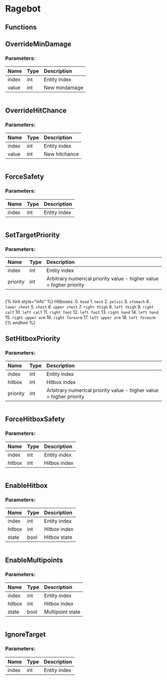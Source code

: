 # Ragebot

## Functions

## OverrideMinDamage

### Parameters:

| Name | Type | Description |
| :--- | :--- | :--- |
| index | int | Entity index |
| value | int | New mindamage |

```lua

```

## OverrideHitChance

### Parameters:

| Name | Type | Description |
| :--- | :--- | :--- |
| index | int | Entity index |
| value | int | New hitchance |

```lua

```

## ForceSafety

### Parameters:

| Name | Type | Description |
| :--- | :--- | :--- |
| index | int | Entity index |

```lua

```

## SetTargetPriority

### Parameters:

| Name | Type | Description |
| :--- | :--- | :--- |
| index | int | Entity index |
| priority | int | Arbitrary numerical priority value - higher value = higher priority |

```lua

```

{% hint style="info" %}
Hitboxes: 0. `head` 1. `neck` 2. `pelvis` 3. `stomach` 4. `lower chest` 5. `chest` 6. `upper chest` 7. `right thigh` 8. `left thigh` 9. `right calf` 10. `left calf` 11. `right foot` 12. `left foot` 13. `right hand` 14. `left hand` 15. `right upper arm` 16. `right forearm` 17. `left upper arm` 18. `left forearm`
{% endhint %}

## SetHitboxPriority

### Parameters:

| Name | Type | Description |
| :--- | :--- | :--- |
| index | int | Entity index |
| hitbox | int | Hitbox index |
| priority | int | Arbitrary numerical priority value - higher value = higher priority |

```lua

```

## ForceHitboxSafety

### Parameters:

| Name | Type | Description |
| :--- | :--- | :--- |
| index | int | Entity index |
| hitbox | int | Hitbox index |

```lua

```

## EnableHitbox

### Parameters:

| Name | Type | Description |
| :--- | :--- | :--- |
| index | int | Entity index |
| hitbox | int | Hitbox index |
| state | bool | Hitbox state |

```lua

```

## EnableMultipoints

### Parameters:

| Name | Type | Description |
| :--- | :--- | :--- |
| index | int | Entity index |
| hitbox | int | Hitbox index |
| state | bool | Multipoint state |

```lua

```

## IgnoreTarget

### Parameters:

| Name | Type | Description |
| :--- | :--- | :--- |
| index | int | Entity index |

```lua

```
